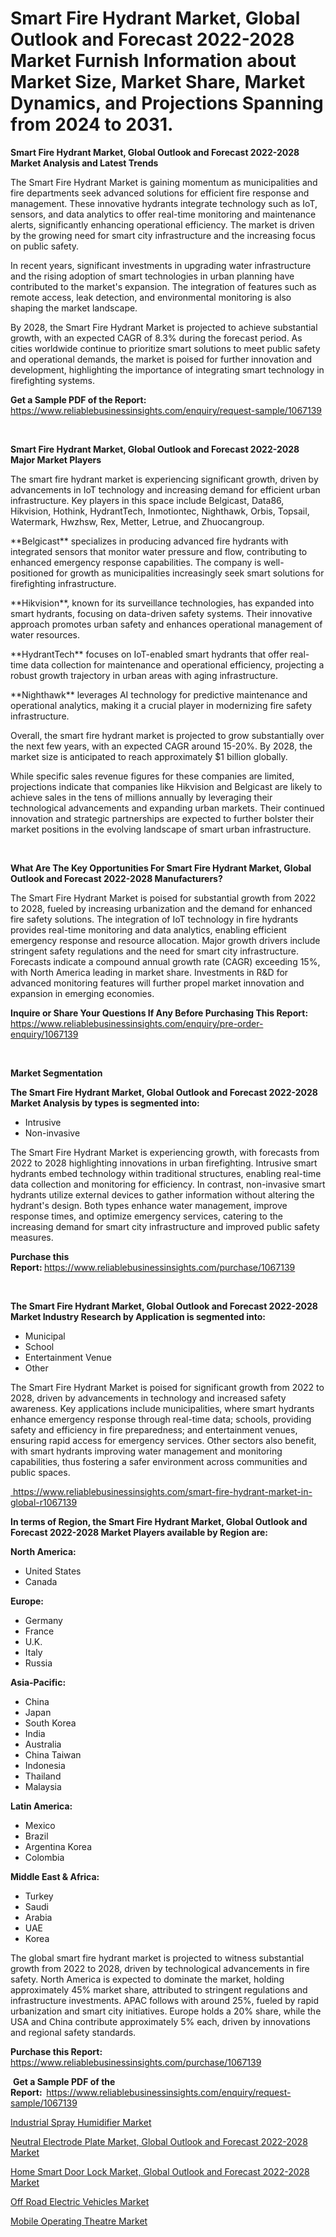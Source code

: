 <p><h1>Smart Fire Hydrant Market, Global Outlook and Forecast 2022-2028 Market Furnish Information about Market Size, Market Share, Market Dynamics, and Projections Spanning from 2024 to 2031.</h1></p><p><strong>Smart Fire Hydrant Market, Global Outlook and Forecast 2022-2028 Market Analysis and Latest Trends</strong></p>
<p><p>The Smart Fire Hydrant Market is gaining momentum as municipalities and fire departments seek advanced solutions for efficient fire response and management. These innovative hydrants integrate technology such as IoT, sensors, and data analytics to offer real-time monitoring and maintenance alerts, significantly enhancing operational efficiency. The market is driven by the growing need for smart city infrastructure and the increasing focus on public safety.</p><p>In recent years, significant investments in upgrading water infrastructure and the rising adoption of smart technologies in urban planning have contributed to the market's expansion. The integration of features such as remote access, leak detection, and environmental monitoring is also shaping the market landscape. </p><p>By 2028, the Smart Fire Hydrant Market is projected to achieve substantial growth, with an expected CAGR of 8.3% during the forecast period. As cities worldwide continue to prioritize smart solutions to meet public safety and operational demands, the market is poised for further innovation and development, highlighting the importance of integrating smart technology in firefighting systems.</p></p>
<p><strong>Get a Sample PDF of the Report:&nbsp;</strong> <a href="https://www.reliablebusinessinsights.com/enquiry/request-sample/1067139">https://www.reliablebusinessinsights.com/enquiry/request-sample/1067139</a></p>
<p>&nbsp;</p>
<p><strong>Smart Fire Hydrant Market, Global Outlook and Forecast 2022-2028 Major Market Players</strong></p>
<p><p>The smart fire hydrant market is experiencing significant growth, driven by advancements in IoT technology and increasing demand for efficient urban infrastructure. Key players in this space include Belgicast, Data86, Hikvision, Hothink, HydrantTech, Inmotiontec, Nighthawk, Orbis, Topsail, Watermark, Hwzhsw, Rex, Metter, Letrue, and Zhuocangroup.</p><p>**Belgicast** specializes in producing advanced fire hydrants with integrated sensors that monitor water pressure and flow, contributing to enhanced emergency response capabilities. The company is well-positioned for growth as municipalities increasingly seek smart solutions for firefighting infrastructure.</p><p>**Hikvision**, known for its surveillance technologies, has expanded into smart hydrants, focusing on data-driven safety systems. Their innovative approach promotes urban safety and enhances operational management of water resources.</p><p>**HydrantTech** focuses on IoT-enabled smart hydrants that offer real-time data collection for maintenance and operational efficiency, projecting a robust growth trajectory in urban areas with aging infrastructure. </p><p>**Nighthawk** leverages AI technology for predictive maintenance and operational analytics, making it a crucial player in modernizing fire safety infrastructure.</p><p>Overall, the smart fire hydrant market is projected to grow substantially over the next few years, with an expected CAGR around 15-20%. By 2028, the market size is anticipated to reach approximately $1 billion globally. </p><p>While specific sales revenue figures for these companies are limited, projections indicate that companies like Hikvision and Belgicast are likely to achieve sales in the tens of millions annually by leveraging their technological advancements and expanding urban markets. Their continued innovation and strategic partnerships are expected to further bolster their market positions in the evolving landscape of smart urban infrastructure.</p></p>
<p>&nbsp;</p>
<p><strong>What Are The Key Opportunities For Smart Fire Hydrant Market, Global Outlook and Forecast 2022-2028 Manufacturers?</strong></p>
<p><p>The Smart Fire Hydrant Market is poised for substantial growth from 2022 to 2028, fueled by increasing urbanization and the demand for enhanced fire safety solutions. The integration of IoT technology in fire hydrants provides real-time monitoring and data analytics, enabling efficient emergency response and resource allocation. Major growth drivers include stringent safety regulations and the need for smart city infrastructure. Forecasts indicate a compound annual growth rate (CAGR) exceeding 15%, with North America leading in market share. Investments in R&D for advanced monitoring features will further propel market innovation and expansion in emerging economies.</p></p>
<p><strong>Inquire or Share Your Questions If Any Before Purchasing This Report:</strong> <a href="https://www.reliablebusinessinsights.com/enquiry/pre-order-enquiry/1067139">https://www.reliablebusinessinsights.com/enquiry/pre-order-enquiry/1067139</a></p>
<p>&nbsp;</p>
<p><strong>Market Segmentation</strong></p>
<p><strong>The Smart Fire Hydrant Market, Global Outlook and Forecast 2022-2028 Market Analysis by types is segmented into:</strong></p>
<p><ul><li>Intrusive</li><li>Non-invasive</li></ul></p>
<p><p>The Smart Fire Hydrant Market is experiencing growth, with forecasts from 2022 to 2028 highlighting innovations in urban firefighting. Intrusive smart hydrants embed technology within traditional structures, enabling real-time data collection and monitoring for efficiency. In contrast, non-invasive smart hydrants utilize external devices to gather information without altering the hydrant's design. Both types enhance water management, improve response times, and optimize emergency services, catering to the increasing demand for smart city infrastructure and improved public safety measures.</p></p>
<p><strong>Purchase this Report:&nbsp;</strong><a href="https://www.reliablebusinessinsights.com/purchase/1067139">https://www.reliablebusinessinsights.com/purchase/1067139</a></p>
<p>&nbsp;</p>
<p><strong>The Smart Fire Hydrant Market, Global Outlook and Forecast 2022-2028 Market Industry Research by Application is segmented into:</strong></p>
<p><ul><li>Municipal</li><li>School</li><li>Entertainment Venue</li><li>Other</li></ul></p>
<p><p>The Smart Fire Hydrant Market is poised for significant growth from 2022 to 2028, driven by advancements in technology and increased safety awareness. Key applications include municipalities, where smart hydrants enhance emergency response through real-time data; schools, providing safety and efficiency in fire preparedness; and entertainment venues, ensuring rapid access for emergency services. Other sectors also benefit, with smart hydrants improving water management and monitoring capabilities, thus fostering a safer environment across communities and public spaces.</p></p>
<p><a href="https://www.reliablebusinessinsights.com/smart-fire-hydrant-market-in-global-r1067139">&nbsp;https://www.reliablebusinessinsights.com/smart-fire-hydrant-market-in-global-r1067139</a></p>
<p><strong>In terms of Region, the Smart Fire Hydrant Market, Global Outlook and Forecast 2022-2028 Market Players available by Region are:</strong></p>
<p>
    <p> <strong> North America: </strong>
        <ul>
            <li>United States</li>
            <li>Canada</li>
        </ul>
        </p> 
    <p> <strong> Europe: </strong>
        <ul>
            <li>Germany</li>
            <li>France</li>
            <li>U.K.</li>
            <li>Italy</li>
            <li>Russia</li>
        </ul>
        </p> 
    <p> <strong> Asia-Pacific: </strong>
        <ul>
            <li>China</li>
            <li>Japan</li>
            <li>South Korea</li>
            <li>India</li>
            <li>Australia</li>
            <li>China Taiwan</li>
            <li>Indonesia</li>
            <li>Thailand</li>
            <li>Malaysia</li>
        </ul>
        </p> 
    <p> <strong> Latin America: </strong>
        <ul>
            <li>Mexico</li>
            <li>Brazil</li>
            <li>Argentina Korea</li>
            <li>Colombia</li>
        </ul>
        </p> 
    <p> <strong> Middle East & Africa: </strong>
        <ul>
            <li>Turkey</li>
            <li>Saudi</li>
            <li>Arabia</li>
            <li>UAE</li>
            <li>Korea</li>
        </ul>
    </p>
    </p>
<p><p>The global smart fire hydrant market is projected to witness substantial growth from 2022 to 2028, driven by technological advancements in fire safety. North America is expected to dominate the market, holding approximately 45% market share, attributed to stringent regulations and infrastructure investments. APAC follows with around 25%, fueled by rapid urbanization and smart city initiatives. Europe holds a 20% share, while the USA and China contribute approximately 5% each, driven by innovations and regional safety standards.</p></p>
<p><strong>Purchase this Report: </strong><a href="https://www.reliablebusinessinsights.com/purchase/1067139">https://www.reliablebusinessinsights.com/purchase/1067139</a></p>
<p>&nbsp;<strong>Get a Sample PDF of the Report:&nbsp;&nbsp;</strong><a href="https://www.reliablebusinessinsights.com/enquiry/request-sample/1067139">https://www.reliablebusinessinsights.com/enquiry/request-sample/1067139</a></p>
<p><strong></strong></p>
<p><p><a href="https://issuu.com/reportprime-2/docs/industrial-spray-humidifier-market-_45cd5de6d8175a">Industrial Spray Humidifier Market</a></p><p><a href="https://github.com/angelajermaine/Market-Research-Report-List-5/blob/main/neutral-electrode-plate-market-global-outlook-and-forecast-2022-2028-market.md">Neutral Electrode Plate Market, Global Outlook and Forecast 2022-2028 Market</a></p><p><a href="https://github.com/hrhzhypq19/Market-Research-Report-List-1/blob/main/home-smart-door-lock-market-global-outlook-and-forecast-2022-2028-market.md">Home Smart Door Lock Market, Global Outlook and Forecast 2022-2028 Market</a></p><p><a href="https://www.linkedin.com/pulse/strategic-insights-global-off-road-electric-vehicles-market-ufr7f?trackingId=1mMzlZj8Rjaza3mV6F2oLA%3D%3D">Off Road Electric Vehicles Market</a></p><p><a href="https://www.linkedin.com/pulse/future-ready-strategic-insights-global-mobile-operating-qtaxf?trackingId=XYoA8Ch%2BSnqIRuFHsMMuUg%3D%3D">Mobile Operating Theatre Market</a></p></p>